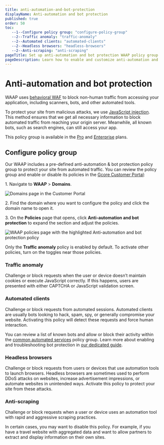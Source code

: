 ```yaml
---
title: anti-automation-and-bot-protection
displayName: Anti-automation and bot protection
published: true
order: 50
toc:
   --1--Configure policy group: "configure-policy-group"
   --2--Traffic anomaly: "traffic-anomaly"
   --2--Automated clients: "automated-clients"
   --2--Headless browsers: "headless-browsers"
   --2--Anti-scraping: "anti-scraping"
pageTitle: Set up anti-automation and bot protection WAAP policy group for your domain | Gcore
pageDescription: Learn how to enable and customize anti-automation and bot protection policy.
---
```

# Anti-automation and bot protection

WAAP uses <a href="https://gcore.com/docs/waap/waap-policies/behavioral-waf" target="_blank">behavioral WAF</a> to block non-human traffic from accessing your application, including scanners, bots, and other automated tools.  

To protect your site from malicious attacks, we use <a href="https://gcore.com/docs/waap/frequently-asked-questions/javascript-injection" target="_blank">JavaScript injection</a>. This method ensures that we get all necessary information to block automated traffic from reaching your origin server. Meanwhile, all known bots, such as search engines, can still access your app.  

<alert-element type="info" title="Info">
 
This policy group is available in the <a href="https://gcore.com/docs/waap/billing#pro" target="_blank">Pro</a> and <a href="https://gcore.com/docs/waap/billing#enterprise" target="_blank">Enterprise</a> plans.
 
</alert-element> 

## Configure policy group

Our WAAP includes a pre-defined anti-automation & bot protection policy group to protect your site from automated traffic. You can review the policy group and enable or disable its policies in the <a href="https://accounts.gcore.com/reports/dashboard" target="_blank">Gcore Customer Portal</a>: 

1\. Navigate to **WAAP** > **Domains**. 

<img src="https://assets.gcore.pro/docs/waap/waap-policies/domains-waap-page.png" alt="Domains page in the Customer Portal">

2\. Find the domain where you want to configure the policy and click the domain name to open it.  

3\. On the **Policies** page that opens, click **Anti-automation and bot protection** to expand the section and adjust the policies. 

<img src="https://assets.gcore.pro/docs/waap/waap-policies/anti-automation-bot-protection/anti-automation.png" alt="WAAP policies page with the highlighted Anti-automation and bot protection policy">

<alert-element type="info" title="Info">

Only the **Traffic anomaly** policy is enabled by default. To activate other policies, turn on the toggles near those policies. 

</alert-element>

### Traffic anomaly 

Challenge or block requests when the user or device doesn’t maintain cookies or execute JavaScript correctly. If this happens, users are presented with either CAPTCHA or JavaScript validation screen.  

### Automated clients 

Challenge or block requests from automated sessions. Automated clients are usually bots looking to hack, spam, spy, or generally compromise your website. Activating this policy will detect these requests and force human interaction. 

You can review a list of known bots and allow or block their activity within the <a href="https://gcore.com/docs/waap/waap-policies/common-automated-services" target="_blank">common automated services</a> policy group. Learn more about enabling and troubleshooting bot protection in <a href="https://gcore.com/docs/waap/troubleshooting/enable-troubleshoot-bot-protection" target="_blank">our dedicated guide</a>. 

### Headless browsers 

Challenge or block requests from users or devices that use automation tools to launch browsers. Headless browsers are sometimes used to perform DDoS attacks on websites, increase advertisement impressions, or automate websites in unintended ways. Activate this policy to protect your site from these attacks. 

### Anti-scraping 

Challenge or block requests when a user or device uses an automation tool with rapid and aggressive scraping practices.  

In certain cases, you may want to disable this policy. For example, if you have a travel website with aggregated data and want to allow partners to extract and display information on their own sites. 